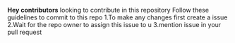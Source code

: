 **Hey contributors**
looking to contribute in this repository
Follow these guidelines to commit to this repo
  1.To make any changes first create a issue
  2.Wait for the repo owner to assign this issue to u
  3.mention issue in your pull request
